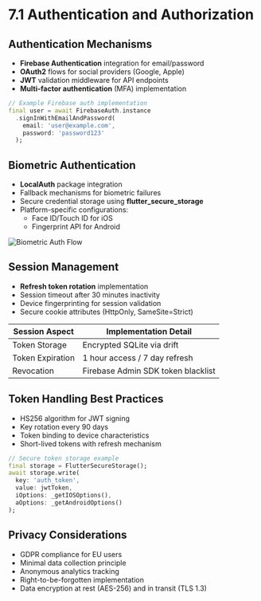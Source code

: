 # 7.1 Authentication and Authorization

## Authentication Mechanisms
- **Firebase Authentication** integration for email/password
- **OAuth2** flows for social providers (Google, Apple)
- **JWT** validation middleware for API endpoints
- **Multi-factor authentication** (MFA) implementation

```dart
// Example Firebase auth implementation
final user = await FirebaseAuth.instance
  .signInWithEmailAndPassword(
    email: 'user@example.com',
    password: 'password123'
  );
```

## Biometric Authentication
- **LocalAuth** package integration
- Fallback mechanisms for biometric failures
- Secure credential storage using **flutter_secure_storage**
- Platform-specific configurations:
  - Face ID/Touch ID for iOS
  - Fingerprint API for Android

![Biometric Auth Flow](https://miro.medium.com/v2/resize:fit:1400/1*Dpl6cj4IaOZutrtgV5HfTQ.png)

## Session Management
- **Refresh token rotation** implementation
- Session timeout after 30 minutes inactivity
- Device fingerprinting for session validation
- Secure cookie attributes (HttpOnly, SameSite=Strict)

| Session Aspect       | Implementation Detail          |
|----------------------|---------------------------------|
| Token Storage        | Encrypted SQLite via drift      |
| Token Expiration     | 1 hour access / 7 day refresh   |
| Revocation           | Firebase Admin SDK token blacklist |

## Token Handling Best Practices
- HS256 algorithm for JWT signing
- Key rotation every 90 days
- Token binding to device characteristics
- Short-lived tokens with refresh mechanism

```dart
// Secure token storage example
final storage = FlutterSecureStorage();
await storage.write(
  key: 'auth_token',
  value: jwtToken,
  iOptions: _getIOSOptions(),
  aOptions: _getAndroidOptions()
);
```

## Privacy Considerations
- GDPR compliance for EU users
- Minimal data collection principle
- Anonymous analytics tracking
- Right-to-be-forgotten implementation
- Data encryption at rest (AES-256) and in transit (TLS 1.3)